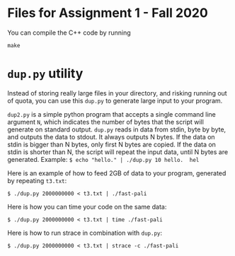 # Files for Assignment 1 - Fall 2020
You can compile the C++ code by running

```
make
```

# `dup.py` utility

Instead of storing really large files in your directory, and risking
running out of quota, you can use this `dup.py` to generate large
input to your program.

`dup2.py` is a simple python program that accepts a single command
line argument `N`, which indicates the number of bytes that the script
will generate on standard output. `dup.py` reads in data from stdin,
byte by byte, and outputs the data to stdout. It always outputs N
bytes. If the data on stdin is bigger than N bytes, only first N bytes
are copied. If the data on stdin is shorter than N, the script will
repeat the input data, until N bytes are generated. Example: ``` $
echo "hello." | ./dup.py 10 hello.  hel ```

Here is an example of how to feed 2GB of data to your program, generated
by repeating `t3.txt`:
```
$ ./dup.py 2000000000 < t3.txt | ./fast-pali
```
Here is how you can time your code on the same data:
```
$ ./dup.py 2000000000 < t3.txt | time ./fast-pali
```
Here is how to run strace in combination with `dup.py`:
```
$ ./dup.py 2000000000 < t3.txt | strace -c ./fast-pali
```

